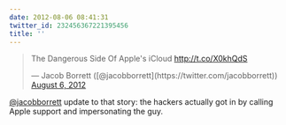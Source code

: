 ```yaml
---
date: 2012-08-06 08:41:31
twitter_id: 232456367221395456
title: ''
---
```


<blockquote class="twitter-tweet"><p lang="en" dir="ltr">The Dangerous Side Of Apple&#39;s iCloud <a href="http://t.co/X0khQdS">http://t.co/X0khQdS</a></p>&mdash; Jacob Borrett ([@jacobborrett](https://twitter.com/jacobborrett)) <a href="https://twitter.com/jacobborrett/status/232449544716165120?ref_src=twsrc%5Etfw">August 6, 2012</a></blockquote>
<script async src="https://platform.twitter.com/widgets.js" charset="utf-8"></script>

[@jacobborrett](https://twitter.com/jacobborrett) update to that story: the hackers actually got in by calling Apple support and impersonating the guy.
